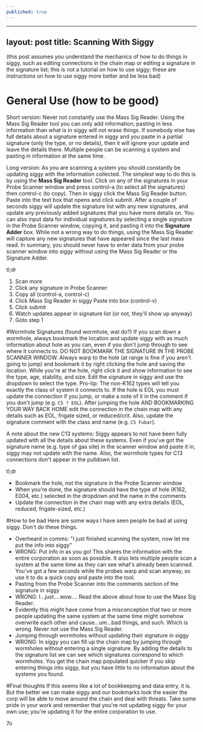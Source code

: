 ```yaml
---
published: true
---
```


---
layout: post
title: Scanning With Siggy
---

(this post assumes you understand the mechanics of how to do things in siggy, such as editing connections in the chain map or editing a signature in the signature list; this is not a tutorial on how to use siggy; these are instructions on how to use siggy more better and be less bad)

# General Use (how to be good)

Short version: Never not constantly use the Mass Sig Reader. Using the Mass Sig Reader tool you can only add information; pasting in less information than what is in siggy will not erase things. If somebody else has full details about a signature entered in siggy and you paste in a partial signature (only the type, or no details), then it will ignore your update and leave the details there. Multiple people can be scanning a system and pasting in information at the same time.

Long version: As you are scanning a system you should constantly be updating siggy with the information collected. The simplest way to do this is by using the **Mass Sig Reader** tool. Click on any of the signatures in your Probe Scanner window and press control-a (to select all the signatures) then control-c (to copy). Then in siggy click the Mass Sig Reader button. Paste into the text box that opens and click submit. After a couple of seconds siggy will update the signature list with any new signatures, and update any previously added signatures that you have more details on. You can also input data for individual signatures by selecting a single signature in the Probe Scanner window, copying it, and pasting it into the **Signature Adder** box. While not a wrong way to do things, using the Mass Sig Reader will capture any new signatures that have appeared since the last mass read. In summary, you should never have to enter data from your probe scanner window into siggy without using the Mass Sig Reader or the Signature Adder.

tl;dr

 1. Scan more
 2. Click any signature in Probe Scanner
 3. Copy all (control-a, control-c)
 4. Click Mass Sig Reader in siggy Paste into box (control-v)
 5. Click submit
 6. Watch updates appear in signature list (or not, they'll show up anyway)
 7. Goto step 1

#Wormhole Signatures (found wormhole, wat do?)
If you scan down a wormhole, always bookmark the location and update siggy with as much information about hole as you can, even if you don't jump through to see where it connects to. DO NOT BOOKMARK THE SIGNATURE IN THE PROBE SCANNER WINDOW. Always warp to the hole (at range is fine if you aren't going to jump) and bookmark it by right clicking the hole and saving the location. While you're at the hole, right click it and show information to see the type, age, stability, and size. Edit the signature in siggy and use the dropdown to select the type. Pro-tip: The non-K162 types will tell you exactly the class of system it connects to. If the hole is EOL you must update the connection if you jump, or make a note of it in the comment if you don't jump (e.g. `C5 ? EOL`). After jumping the hole AND BOOKMARKING YOUR WAY BACK HOME edit the connection in the chain map with any details such as EOL, frigate sized, or reduced/crit. Also, update the signature comment with the class and name (e.g. `C5 Fubar`).

A note about the new C13 systems: Siggy appears to not have been fully updated with all the details about these systems. Even if you've got the signature name (e.g. type of gas site) in the scanner window and paste it in, siggy may not update with the name. Also, the wormhole types for C13 connections don't appear in the pulldown list.

tl;dr

* Bookmark the hole, not the signature in the Probe Scanner window
* When you're done, the signature should have the type of hole (K162, E004, etc.) selected in the dropdown and the name in the comments
* Update the connection in the chain map with any extra details (EOL, reduced, frigate-sized, etc.)

#How to be bad
Here are some ways I have seen people be bad at using siggy. Don't do these things.

* Overheard in comms: "I just finished scanning the system, now let me put the info into siggy"
 * WRONG: Put info in as you go! This shares the information with the entire corporation as soon as possible. It also lets multiple people scan a system at the same time as they can see what's already been scanned. You've got a few seconds while the probes warp and scan anyway, so use it to do a quick copy and paste into the tool.
* Pasting from the Probe Scanner into the comments section of the signature in siggy
 * WRONG: I...just....wow.... Read the above about how to use the Mass Sig Reader.
 * Evidently this might have come from a misconception that two or more people updating the same system at the same time might somehow overwrite each other and cause...um...bad things, and such. Which is wrong. Never not use the Mass Sig Reader.
* Jumping through wormholes without updating their signature in siggy
 * WRONG: In siggy you can fill up the chain map by jumping through wormholes without entering a single signature. By adding the details to the signature list we can see which signatures correspond to which wormholes. You get the chain map populated quicker if you skip entering things into siggy, but you have little to no information about the systems you found.

#Final thoughts
If this seems like a lot of bookkeeping and data entry, it is. But the better we can make siggy and our bookmarks look the easier the corp will be able to move around the chain and deal with threats. Take some pride in your work and remember that you're not updating siggy for your own use; you're updating it for the entire corporation to use.

7o